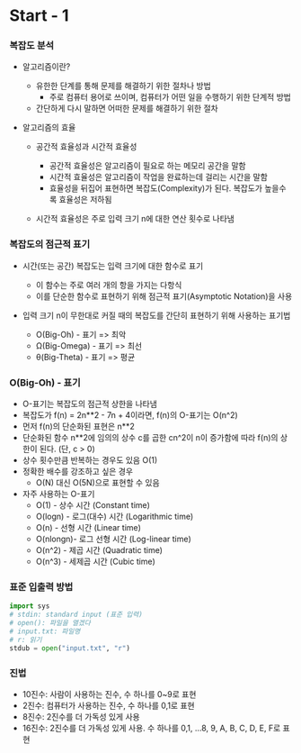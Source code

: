 # Start - 1
### 복잡도 분석
- 알고리즘이란?
    - 유한한 단계를 통해 문제를 해결하기 위한 절차나 방법
        - 주로 컴퓨터 용어로 쓰이며, 컴퓨터가 어떤 일을 수행하기 위한 단계적 방법
    - 간단하게 다시 말하면 어떠한 문제를 해결하기 위한 절차

- 알고리즘의 효율
    - 공간적 효율성과 시간적 효율성
        - 공간적 효율성은 알고리즘이 필요로 하는 메모리 공간을 말함
        - 시간적 효율성은 알고리즘이 작업을 완료하는데 걸리는 시간을 말함
        - 효율성을 뒤집어 표현하면 복잡도(Complexity)가 된다. 복잡도가 높을수록 효율성은 저하됨

    - 시간적 효율성은 주로 입력 크기 n에 대한 연산 횟수로 나타냄

### 복잡도의 점근적 표기
- 시간(또는 공간) 복잡도는 입력 크기에 대한 함수로 표기
    - 이 함수는 주로 여러 개의 항을 가지는 다항식
    - 이를 단순한 함수로 표현하기 위해 점근적 표기(Asymptotic Notation)을 사용

- 입력 크기 n이 무한대로 커질 때의 복잡도를 간단히 표현하기 위해 사용하는 표기법
    - O(Big-Oh) - 표기     => 최악
    - Ω(Big-Omega) - 표기  => 최선
    - θ(Big-Theta) - 표기  => 평균

### O(Big-Oh) - 표기
- O-표기는 복잡도의 점근적 상한을 나타냄
- 복잡도가 f(n) = 2n**2 - 7n + 4이라면, f(n)의 O-표기는 O(n^2)
- 먼저 f(n)의 단순화된 표현은 n**2
- 단순화된 함수 n**2에 임의의 상수 c를 곱한 cn^2이 n이 증가함에 따라 f(n)의 상한이 된다. (단, c > 0)
- 상수 횟수만큼 반복하는 경우도 있음 O(1)
- 정확한 배수를 강조하고 싶은 경우
    - O(N) 대신 O(5N)으로 표현할 수 있음
- 자주 사용하는 O-표기
    - O(1)     - 상수 시간 (Constant time)
    - O(logn)  - 로그(대수) 시간 (Logarithmic time)
    - O(n)     - 선형 시간 (Linear time)
    - O(nlongn)- 로그 선형 시간 (Log-linear time)
    - O(n^2)   - 제곱 시간 (Quadratic time)
    - O(n^3)   - 세제곱 시간 (Cubic time)

### 표준 입출력 방법
```python
import sys
# stdin: standard input (표준 입력)
# open(): 파일을 열겠다
# input.txt: 파일명
# r: 읽기
stdub = open("input.txt", "r")
```

### 진법
- 10진수: 사람이 사용하는 진수, 수 하나를 0~9로 표현
- 2진수: 컴퓨터가 사용하는 진수, 수 하나를 0,1로 표현
- 8진수: 2진수를 더 가독성 있게 사용
- 16진수: 2진수를 더 가독성 있게 사용. 수 하나를 0,1, ...8, 9, A, B, C, D, E, F로 표현